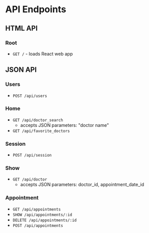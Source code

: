 # API Endpoints

## HTML API

### Root

- `GET /` - loads React web app

## JSON API

### Users

- `POST /api/users`

### Home

- `GET /api/doctor_search`
  - accepts JSON parameters: "doctor name"  
- `GET /api/favorite_doctors`

### Session

- `POST /api/session`

### Show

- `GET /api/doctor`
  - accepts JSON parameters: doctor_id, appointment_date_id

### Appointment

- `GET /api/appointments`
- `SHOW /api/appointments/:id`
- `DELETE /api/appointments/:id`
- `POST /api/appointments`
